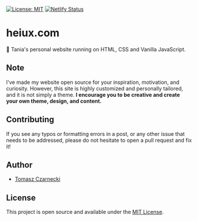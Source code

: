 [![License: MIT](https://img.shields.io/badge/License-MIT-blue.svg)](https://opensource.org/licenses/MIT) [![Netlify Status](https://api.netlify.com/api/v1/badges/0a51d0e9-f611-4dd8-887f-fc1889e68540/deploy-status)](https://app.netlify.com/sites/tania/deploys)

# heiux.com
💾 Tania's personal website running on HTML, CSS and Vanilla JavaScript. 

## Note

I've made my website open source for your inspiration, motivation, and curiosity. However, this site is highly customized and personally tailored, and it is not simply a theme. **I encourage you to be creative and create your own theme, design, and content.**

## Contributing

If you see any typos or formatting errors in a post, or any other issue that needs to be addressed, please do not hesitate to open a pull request and fix it!

## Author

- [Tomasz Czarnecki](https://heiux.com)

## License

This project is open source and available under the [MIT License](LICENSE).

